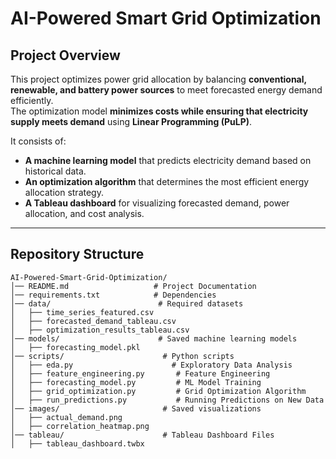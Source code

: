 # AI-Powered Smart Grid Optimization

## Project Overview
This project optimizes power grid allocation by balancing **conventional, renewable, and battery power sources** to meet forecasted energy demand efficiently.  
The optimization model **minimizes costs while ensuring that electricity supply meets demand** using **Linear Programming (PuLP)**.

It consists of:
- **A machine learning model** that predicts electricity demand based on historical data.
- **An optimization algorithm** that determines the most efficient energy allocation strategy.
- **A Tableau dashboard** for visualizing forecasted demand, power allocation, and cost analysis.

---

## Repository Structure

```plaintext
AI-Powered-Smart-Grid-Optimization/
│── README.md                   # Project Documentation  
│── requirements.txt            # Dependencies  
│── data/                        # Required datasets  
│   ├── time_series_featured.csv  
│   ├── forecasted_demand_tableau.csv  
│   ├── optimization_results_tableau.csv  
│── models/                      # Saved machine learning models  
│   ├── forecasting_model.pkl  
│── scripts/                      # Python scripts  
│   ├── eda.py                      # Exploratory Data Analysis  
│   ├── feature_engineering.py       # Feature Engineering  
│   ├── forecasting_model.py         # ML Model Training  
│   ├── grid_optimization.py         # Grid Optimization Algorithm  
│   ├── run_predictions.py           # Running Predictions on New Data  
│── images/                       # Saved visualizations  
│   ├── actual_demand.png  
│   ├── correlation_heatmap.png  
│── tableau/                      # Tableau Dashboard Files  
│   ├── tableau_dashboard.twbx  

